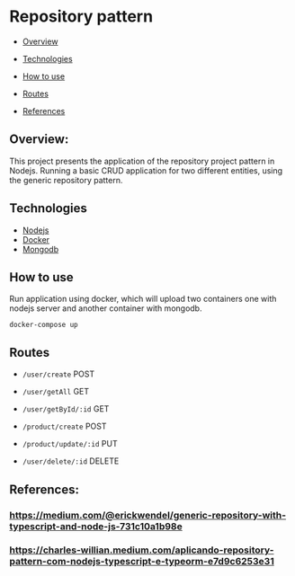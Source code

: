 # Repository pattern

* [Overview](#overview)

* [Technologies](#technologies)

* [How to use](#How-to-use)

* [Routes](#routes)

* [References](#references)

## Overview:

This project presents the application of the repository project pattern in Nodejs. Running a basic CRUD application for two different entities, using the generic repository pattern.

## Technologies

* [Nodejs](https://nodejs.org/en/)
* [Docker](https://www.docker.com/)
* [Mongodb](https://www.mongodb.com/pt-br)

## How to use
Run application using docker, which will upload two containers one with nodejs server and another container with mongodb.
```
docker-compose up
```
## Routes

* ```/user/create``` POST
* ```/user/getAll``` GET
* ```/user/getById/:id``` GET

* ```/product/create``` POST
* ```/product/update/:id``` PUT
* ```/user/delete/:id``` DELETE

## References:
### https://medium.com/@erickwendel/generic-repository-with-typescript-and-node-js-731c10a1b98e
### https://charles-willian.medium.com/aplicando-repository-pattern-com-nodejs-typescript-e-typeorm-e7d9c6253e31
